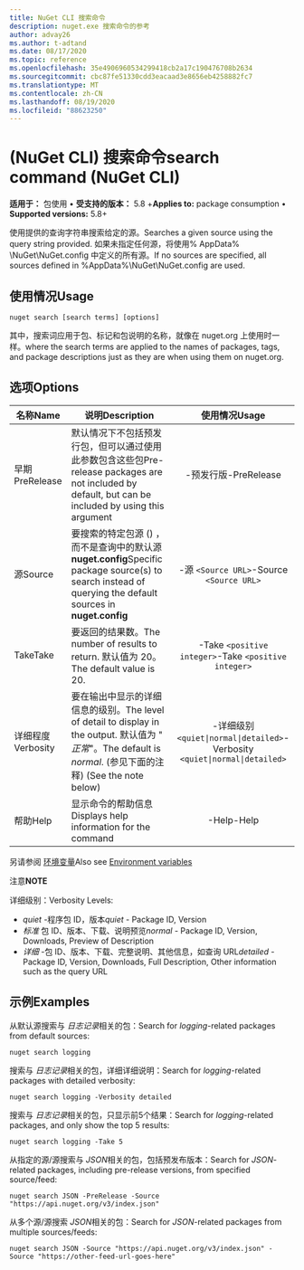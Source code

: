 ```yaml
---
title: NuGet CLI 搜索命令
description: nuget.exe 搜索命令的参考
author: advay26
ms.author: t-adtand
ms.date: 08/17/2020
ms.topic: reference
ms.openlocfilehash: 35e4906960534299418cb2a17c190476708b2634
ms.sourcegitcommit: cbc87fe51330cdd3eacaad3e8656eb4258882fc7
ms.translationtype: MT
ms.contentlocale: zh-CN
ms.lasthandoff: 08/19/2020
ms.locfileid: "88623250"
---
```

# <a name="search-command-nuget-cli"></a><span data-ttu-id="bfe89-103"> (NuGet CLI) 搜索命令</span><span class="sxs-lookup"><span data-stu-id="bfe89-103">search command (NuGet CLI)</span></span>

<span data-ttu-id="bfe89-104">**适用于：** 包使用 &bullet; **受支持的版本：** 5.8 +</span><span class="sxs-lookup"><span data-stu-id="bfe89-104">**Applies to:** package consumption &bullet; **Supported versions:** 5.8+</span></span>

<span data-ttu-id="bfe89-105">使用提供的查询字符串搜索给定的源。</span><span class="sxs-lookup"><span data-stu-id="bfe89-105">Searches a given source using the query string provided.</span></span> <span data-ttu-id="bfe89-106">如果未指定任何源，将使用% AppData% \NuGet\NuGet.config 中定义的所有源。</span><span class="sxs-lookup"><span data-stu-id="bfe89-106">If no sources are specified, all sources defined in %AppData%\NuGet\NuGet.config are used.</span></span>

## <a name="usage"></a><span data-ttu-id="bfe89-107">使用情况</span><span class="sxs-lookup"><span data-stu-id="bfe89-107">Usage</span></span>

```cli
nuget search [search terms] [options]
```

<span data-ttu-id="bfe89-108">其中，搜索词应用于包、标记和包说明的名称，就像在 nuget.org 上使用时一样。</span><span class="sxs-lookup"><span data-stu-id="bfe89-108">where the search terms are applied to the names of packages, tags, and package descriptions just as they are when using them on nuget.org.</span></span>

## <a name="options"></a><span data-ttu-id="bfe89-109">选项</span><span class="sxs-lookup"><span data-stu-id="bfe89-109">Options</span></span>

| <span data-ttu-id="bfe89-110">名称</span><span class="sxs-lookup"><span data-stu-id="bfe89-110">Name</span></span> | <span data-ttu-id="bfe89-111">说明</span><span class="sxs-lookup"><span data-stu-id="bfe89-111">Description</span></span> | <span data-ttu-id="bfe89-112">使用情况</span><span class="sxs-lookup"><span data-stu-id="bfe89-112">Usage</span></span> |
| ---  |     ---     |  :-:  |
| <span data-ttu-id="bfe89-113">早期</span><span class="sxs-lookup"><span data-stu-id="bfe89-113">PreRelease</span></span> | <span data-ttu-id="bfe89-114">默认情况下不包括预发行包，但可以通过使用此参数包含这些包</span><span class="sxs-lookup"><span data-stu-id="bfe89-114">Pre-release packages are not included by default, but can be included by using this argument</span></span> | <span data-ttu-id="bfe89-115">-预发行版</span><span class="sxs-lookup"><span data-stu-id="bfe89-115">-PreRelease</span></span> |
| <span data-ttu-id="bfe89-116">源</span><span class="sxs-lookup"><span data-stu-id="bfe89-116">Source</span></span> | <span data-ttu-id="bfe89-117">要搜索的特定包源 () ，而不是查询中的默认源 __nuget.config__</span><span class="sxs-lookup"><span data-stu-id="bfe89-117">Specific package source(s) to search instead of querying the default sources in __nuget.config__</span></span> | <span data-ttu-id="bfe89-118">-源 `<Source URL>`</span><span class="sxs-lookup"><span data-stu-id="bfe89-118">-Source `<Source URL>`</span></span>|
| <span data-ttu-id="bfe89-119">Take</span><span class="sxs-lookup"><span data-stu-id="bfe89-119">Take</span></span> | <span data-ttu-id="bfe89-120">要返回的结果数。</span><span class="sxs-lookup"><span data-stu-id="bfe89-120">The number of results to return.</span></span> <span data-ttu-id="bfe89-121">默认值为 20。</span><span class="sxs-lookup"><span data-stu-id="bfe89-121">The default value is 20.</span></span> | <span data-ttu-id="bfe89-122">-Take `<positive integer>`</span><span class="sxs-lookup"><span data-stu-id="bfe89-122">-Take `<positive integer>`</span></span> |
| <span data-ttu-id="bfe89-123">详细程度</span><span class="sxs-lookup"><span data-stu-id="bfe89-123">Verbosity</span></span> | <span data-ttu-id="bfe89-124">要在输出中显示的详细信息的级别。</span><span class="sxs-lookup"><span data-stu-id="bfe89-124">The level of detail to display in the output.</span></span> <span data-ttu-id="bfe89-125">默认值为 " _正常_"。</span><span class="sxs-lookup"><span data-stu-id="bfe89-125">The default is _normal_.</span></span> <span data-ttu-id="bfe89-126"> (参见下面的注释) </span><span class="sxs-lookup"><span data-stu-id="bfe89-126">(See the note below)</span></span>  | <span data-ttu-id="bfe89-127">-详细级别 `<quiet\|normal\|detailed>`</span><span class="sxs-lookup"><span data-stu-id="bfe89-127">-Verbosity `<quiet\|normal\|detailed>`</span></span> |
| <span data-ttu-id="bfe89-128">帮助</span><span class="sxs-lookup"><span data-stu-id="bfe89-128">Help</span></span> | <span data-ttu-id="bfe89-129">显示命令的帮助信息</span><span class="sxs-lookup"><span data-stu-id="bfe89-129">Displays help information for the command</span></span> | <span data-ttu-id="bfe89-130">-Help</span><span class="sxs-lookup"><span data-stu-id="bfe89-130">-Help</span></span> |

<span data-ttu-id="bfe89-131">另请参阅 [环境变量](cli-ref-environment-variables.md)</span><span class="sxs-lookup"><span data-stu-id="bfe89-131">Also see [Environment variables](cli-ref-environment-variables.md)</span></span>

<span data-ttu-id="bfe89-132">注意</span><span class="sxs-lookup"><span data-stu-id="bfe89-132">__NOTE__</span></span>

<span data-ttu-id="bfe89-133">详细级别：</span><span class="sxs-lookup"><span data-stu-id="bfe89-133">Verbosity Levels:</span></span>

* <span data-ttu-id="bfe89-134">_quiet_ -程序包 ID，版本</span><span class="sxs-lookup"><span data-stu-id="bfe89-134">_quiet_ - Package ID, Version</span></span>
* <span data-ttu-id="bfe89-135">_标准_ 包 ID、版本、下载、说明预览</span><span class="sxs-lookup"><span data-stu-id="bfe89-135">_normal_ - Package ID, Version, Downloads, Preview of Description</span></span>
* <span data-ttu-id="bfe89-136">_详细_ -包 ID、版本、下载、完整说明、其他信息，如查询 URL</span><span class="sxs-lookup"><span data-stu-id="bfe89-136">_detailed_ - Package ID, Version, Downloads, Full Description, Other information such as the query URL</span></span>

## <a name="examples"></a><span data-ttu-id="bfe89-137">示例</span><span class="sxs-lookup"><span data-stu-id="bfe89-137">Examples</span></span>

<span data-ttu-id="bfe89-138">从默认源搜索与 *日志记录*相关的包：</span><span class="sxs-lookup"><span data-stu-id="bfe89-138">Search for *logging*-related packages from default sources:</span></span>
```
nuget search logging
```
<span data-ttu-id="bfe89-139">搜索与 *日志记录*相关的包，详细详细说明：</span><span class="sxs-lookup"><span data-stu-id="bfe89-139">Search for *logging*-related packages with detailed verbosity:</span></span>
```
nuget search logging -Verbosity detailed
```
<span data-ttu-id="bfe89-140">搜索与 *日志记录*相关的包，只显示前5个结果：</span><span class="sxs-lookup"><span data-stu-id="bfe89-140">Search for *logging*-related packages, and only show the top 5 results:</span></span>
```
nuget search logging -Take 5
```
<span data-ttu-id="bfe89-141">从指定的源/源搜索与 *JSON*相关的包，包括预发布版本：</span><span class="sxs-lookup"><span data-stu-id="bfe89-141">Search for *JSON*-related packages, including pre-release versions, from specified source/feed:</span></span>
```
nuget search JSON -PreRelease -Source "https://api.nuget.org/v3/index.json"
```
<span data-ttu-id="bfe89-142">从多个源/源搜索 *JSON*相关的包：</span><span class="sxs-lookup"><span data-stu-id="bfe89-142">Search for *JSON*-related packages from multiple sources/feeds:</span></span>
```
nuget search JSON -Source "https://api.nuget.org/v3/index.json" -Source "https://other-feed-url-goes-here"
```
